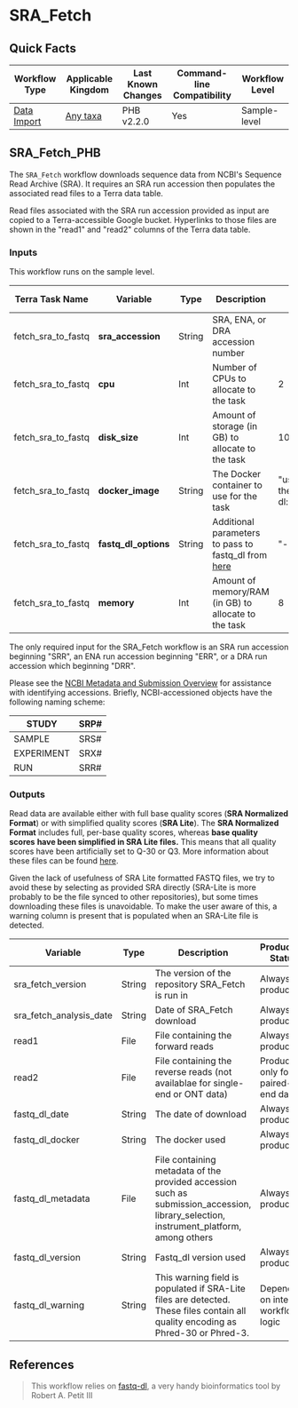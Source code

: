 # SRA_Fetch

## Quick Facts

| **Workflow Type** | **Applicable Kingdom** | **Last Known Changes** | **Command-line Compatibility** | **Workflow Level** |
|---|---|---|---|---|
| [Data Import](../../workflows_overview/workflows_type.md/#data-import) | [Any taxa](../../workflows_overview/workflows_kingdom.md/#any-taxa) | PHB v2.2.0 | Yes | Sample-level |

## SRA_Fetch_PHB

The `SRA_Fetch` workflow downloads sequence data from NCBI's Sequence Read Archive (SRA). It requires an SRA run accession then populates the associated read files to a Terra data table.

Read files associated with the SRA run accession provided as input are copied to a Terra-accessible Google bucket. Hyperlinks to those files are shown in the "read1" and "read2" columns of the Terra data table.

### Inputs

This workflow runs on the sample level.

<div class="searchable-table" markdown="1">

| **Terra Task Name** | **Variable** | **Type** | **Description** | **Default Value** | **Terra Status** |
|---|---|---|---|---|---|
| fetch_sra_to_fastq | **sra_accession** | String | SRA, ENA, or DRA accession number | | Required |
| fetch_sra_to_fastq | **cpu** | Int | Number of CPUs to allocate to the task | 2 | Optional |
| fetch_sra_to_fastq | **disk_size** | Int | Amount of storage (in GB) to allocate to the task | 100 | Optional |
| fetch_sra_to_fastq | **docker_image** | String | The Docker container to use for the task | "us-docker.pkg.dev/general-theiagen/biocontainers/fastq-dl:2.0.4--pyhdfd78af_0" | Optional |
| fetch_sra_to_fastq | **fastq_dl_options** | String | Additional parameters to pass to fastq_dl from [here](https://github.com/rpetit3/fastq-dl?tab=readme-ov-file#usage) | "--provider sra" | Optional |
| fetch_sra_to_fastq | **memory** | Int | Amount of memory/RAM (in GB) to allocate to the task | 8 | Optional |

</div>

The only required input for the SRA_Fetch workflow is an SRA run accession beginning "SRR", an ENA run accession beginning "ERR", or a DRA run accession which beginning "DRR".

Please see the [NCBI Metadata and Submission Overview](https://www.ncbi.nlm.nih.gov/sra/docs/submitmeta/) for assistance with identifying accessions. Briefly, NCBI-accessioned objects have the following naming scheme:

| STUDY | SRP# |
| --- | --- |
| SAMPLE | SRS# |
| EXPERIMENT | SRX# |
| RUN  | SRR# |

### Outputs

Read data are available either with full base quality scores (**SRA Normalized Format**) or with simplified quality scores (**SRA Lite**). The **SRA Normalized Format** includes full, per-base quality scores, whereas **base quality scores** **have been simplified in SRA Lite files.** This means that all quality scores have been artificially set to Q-30 or Q3. More information about these files can be found [here](https://www.ncbi.nlm.nih.gov/sra/docs/sra-data-formats/).

Given the lack of usefulness of SRA Lite formatted FASTQ files, we try to avoid these by selecting as provided SRA directly (SRA-Lite is more probably to be the file synced to other repositories), but some times downloading these files is unavoidable. To make the user aware of this, a warning column is present that is populated when an SRA-Lite file is detected.

<div class="searchable-table" markdown="1">

| **Variable** | **Type** | **Description** | **Production Status** |
|---|---|---|---|
| sra_fetch_version | String | The version of the repository SRA_Fetch is run in | Always produced |
| sra_fetch_analysis_date | String | Date of SRA_Fetch download | Always produced |
| read1 | File | File containing the forward reads | Always produced |
| read2 | File | File containing the reverse reads (not availablae for single-end or ONT data) | Produced only for paired-end data |
| fastq_dl_date | String | The date of download | Always produced |
| fastq_dl_docker | String | The docker used | Always produced |
| fastq_dl_metadata | File | File containing metadata of the provided accession such as submission_accession, library_selection, instrument_platform, among others | Always produced |
| fastq_dl_version | String | Fastq_dl version used | Always produced |
| fastq_dl_warning | String |  This warning field is populated if SRA-Lite files are detected. These files contain all quality encoding as Phred-30 or Phred-3. | Depends on internal workflow logic |

</div>

## References

> This workflow relies on [fastq-dl](https://github.com/rpetit3/fastq-dl), a very handy bioinformatics tool by Robert A. Petit III
